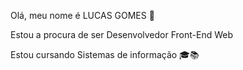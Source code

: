 Olá, meu nome é LUCAS GOMES 👋

Estou a procura de ser Desenvolvedor Front-End Web

Estou cursando Sistemas de informação 🎓📚

<?xml version="1.0" encoding="UTF-8" standalone="no"?>
<!-- Created with Inkscape (http://www.inkscape.org/) -->

<svg
   version="1.1"
   id="svg55"
   width="1437.3333"
   height="501.33334"
   viewBox="0 0 1437.3333 501.33334"
   sodipodi:docname="github-a-d5.png.svg"
   inkscape:version="1.1.2 (0a00cf5339, 2022-02-04)"
   xmlns:inkscape="http://www.inkscape.org/namespaces/inkscape"
   xmlns:sodipodi="http://sodipodi.sourceforge.net/DTD/sodipodi-0.dtd"
   xmlns:xlink="http://www.w3.org/1999/xlink"
   xmlns="http://www.w3.org/2000/svg"
   xmlns:svg="http://www.w3.org/2000/svg">
  <defs
     id="defs59" />
  <sodipodi:namedview
     id="lucasgomes30"
     pagecolor="#ffffff"
     bordercolor="#666666"
     borderopacity="1.0"
     inkscape:pageshadow="2"
     inkscape:pageopacity="0.0"
     inkscape:pagecheckerboard="0"
     showgrid="false"
     inkscape:zoom="0.36736015"
     inkscape:cx="483.17706"
     inkscape:cy="247.71331"
     inkscape:window-width="1366"
     inkscape:window-height="731"
     inkscape:window-x="0"
     inkscape:window-y="0"
     inkscape:window-maximized="1"
     inkscape:current-layer="g61" />
  <g
     inkscape:groupmode="layer"
     inkscape:label="Image"
     id="g61">
    <image
       width="1437.3333"
       height="501.33334"
       preserveAspectRatio="none"
       xlink:href="data:image/png;base64,iVBORw0KGgoAAAANSUhEUgAABDYAAAF4CAYAAACvuXn3AAARX3pUWHRSYXcgcHJvZmlsZSB0eXBl